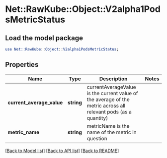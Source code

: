 # Net::RawKube::Object::V2alpha1PodsMetricStatus

## Load the model package
```perl
use Net::RawKube::Object::V2alpha1PodsMetricStatus;
```

## Properties
Name | Type | Description | Notes
------------ | ------------- | ------------- | -------------
**current_average_value** | **string** | currentAverageValue is the current value of the average of the metric across all relevant pods (as a quantity) | 
**metric_name** | **string** | metricName is the name of the metric in question | 

[[Back to Model list]](../README.md#documentation-for-models) [[Back to API list]](../README.md#documentation-for-api-endpoints) [[Back to README]](../README.md)


